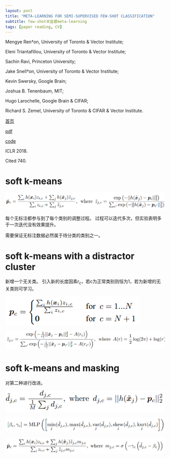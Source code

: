 ```yaml
---
layout: post
title: "META-LEARNING FOR SEMI-SUPERVISED FEW-SHOT CLASSIFICATION"
subtitle: few-shot半监督meta-learning
tags: [paper reading, CV]
---
```


Mengye Ren†on, University of Toronto & Vector Institute;

Eleni Triantafillou, University of Toronto & Vector Institute;

Sachin Ravi, Princeton University;

Jake Snell†on, University of Toronto & Vector Institute;

Kevin Swersky, Google Brain;

Joshua B. Tenenbaum, MIT;

Hugo Larochelle, Google Brain & CIFAR;

Richard S. Zemel, University of Toronto & CIFAR & Vector Institute.

[首页](https://arxiv.org/abs/1803.00676)

[pdf](https://arxiv.org/pdf/1803.00676.pdf)

[code](https://github.com/renmengye/few-shot-ssl-public)

ICLR 2018.

Cited 740.

# soft k-means

![](../assets/paper_img/soft_k-means.png)

每个无标注都参与到了每个类别的调整过程。
过程可以迭代多次，但实验表明多于一次迭代没有效果提升。

需要保证无标注数据必然属于待分类的类别之一。

# soft k-means with a distractor cluster

新增一个无关类。
引入新的长度因素$r_c$，若c为正常类别则恒为1，若为新增的无关类则可学习。

![](../assets/paper_img/soft_k-means_2.png)

![](../assets/paper_img/soft_k-means_3.png)

# soft k-means and masking

对第二种进行改进。

![](../assets/paper_img/soft_k-means_4.png)

![](../assets/paper_img/soft_k-means_5.png)

![](../assets/paper_img/soft_k-means_6.png)
